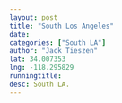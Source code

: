 ```yaml
---
layout: post
title: "South Los Angeles"
date: 
categories: ["South LA"]
author: "Jack Tieszen"
lat: 34.007353
lng: -118.295829 
runningtitle: 
desc: South LA.
---
```

